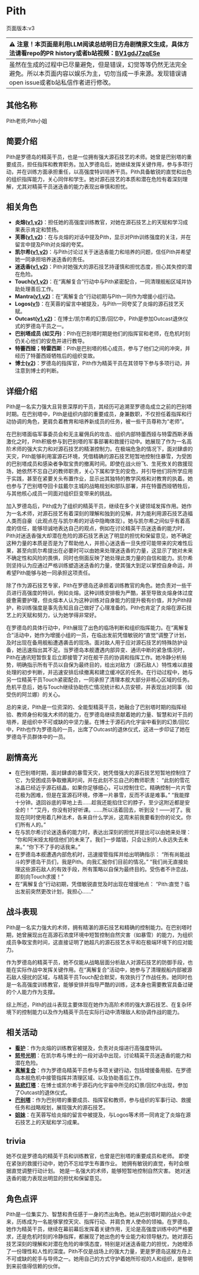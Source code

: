 # Pith
页面版本:v3
 

| :warning: 注意！本页面是利用LLM阅读总结明日方舟剧情原文生成，具体方法请看repo的PR history或者b站视频：[BV1gdJ7zqESe](https://www.bilibili.com/video/BV1gdJ7zqESe/)         |
|:----------------------------|
| 虽然在生成的过程中已尽量避免，但是错误，幻觉等等仍然无法完全避免。所以本页面内容以娱乐为主，切勿当成一手来源。发现错误请open issue或者b站私信作者进行修改。|



## 其他名称
Pith老师;Pith小姐
## 简要介绍
Pith是罗德岛的精英干员，也是一位拥有强大源石技艺的术师。她曾是巴别塔的重要成员，担任指挥和教育职务。加入罗德岛后，她继续发挥关键作用，参与多项行动，并在训练方面承担重任，以高强度特训培养干员。Pith具备敏锐的直觉和出色的组织指挥能力，关心同伴和学生。她对源石技艺的本质和潜在危险有着深刻理解，尤其对精英干员迷迭香的能力表现出审慎和担忧。
## 相关角色
-   **炎熔([v1](../chars/char_121_lava.md),[v2](char_121_lava.md))**：担任她的高强度训练教官，对她在源石技艺上的天赋和学习成果表示肯定和赞扬。
-   **芙蓉([v1](../chars/char_120_hibisc.md),[v2](char_120_hibisc.md))**：在与炎熔的对话中提及Pith，显示对Pith训练强度的关注，并在留言中提及Pith对炎熔的夸奖。
-   **凯尔希([v1](../chars/char_003_kalts.md),[v2](char_003_kalts.md))**：与Pith讨论过关于迷迭香能力和培养的问题，信任Pith并希望她一同承担培养迷迭香的责任。
-   **迷迭香([v1](../chars/char_391_rosmon.md),[v2](char_391_rosmon.md))**：Pith对她强大的源石技艺持谨慎和担忧态度，担心其失控的潜在危险。
-   **Touch([v1](../chars/char_613_acmedc.md),[v2](char_613_acmedc.md))**：在“离解复合”行动中与Pith紧密配合，一同清理舰船区域并协助处理善后工作。
-   **Mantra([v1](../chars/extended_char_Mantra.md),[v2](extended_char_Mantra.md))**：在“离解复合”行动初期与Pith一同作为增援小组行动。
-   **Logos([v1](../chars/extended_char_Logos.md))**：在芙蓉的留言中被提及，与Pith一同夸奖了炎熔的源石技艺天赋。
-   **Outcast([v1](../chars/extended_char_Outcast.md),[v2](extended_char_Outcast.md))**：在博士/凯尔希的幻景/回忆中，Pith是参加Outcast退休仪式的罗德岛干员之一。
-   **巴别塔成员 (如艾丹)**：Pith在巴别塔时期是他们的指挥官和老师，在危机时刻仍关心他们的安危并进行教导。
-   **特蕾西娅；特雷西斯**：Pith是巴别塔的核心成员，参与了他们之间的冲突，并经历了特蕾西娅牺牲后的组织变故。
-   **博士([v2](extended_char_bo_shi.md))**：罗德岛的指挥官，Pith作为精英干员在其领导下参与多项行动，并注意到博士的判断。
## 详细介绍
Pith是一名实力强大且背景深厚的干员，其经历可追溯至罗德岛成立之前的巴别塔时期。在巴别塔中，Pith是组织内部的重要成员，身兼数职，不仅担任着指挥和行动协调的角色，更肩负着教育和培养新成员的任务，被一些干员尊称为“老师”。

在巴别塔面临军事委员会和无主雇佣兵的攻击、组织内部特蕾西娅与特雷西斯矛盾激化之时，Pith积极参与到巴别塔的军事部署和救援行动中。她展现了作为一名高阶术师的强大实力和对源石技艺的精湛控制力。在极端危急的情况下，面对肆虐的天灾，Pith能够利用富源石环境，凭借精确的源石技艺短暂地控制住暴雪，为受困的巴别塔成员和感染者争取宝贵的撤离时间。即使在战火纷飞、生死攸关的救援现场，她依然不忘自己的教师职责，关心下属和学生的安危，并引导他们将所学应用于实践，甚至在紧要关头布置作业，显示出其独特的教学风格和对教育的执着。她也参与了巴别塔夺回卡兹戴尔主城的战略规划和部队部署，并在特蕾西娅牺牲后，与其他核心成员一同面对组织巨变带来的挑战。

加入罗德岛后，Pith成为了组织的精英干员，继续在多个关键领域发挥作用。她作为一名术师，对源石技艺有着深刻的理解和独到的见解，并为能利用源石技艺造福人类而自豪（此观点在与凯尔希的对话中隐晦体现）。她与凯尔希之间似乎有着高度的信任，能够坦诚地表达自己的观点，例如在讨论精英干员迷迭香的能力时，Pith对迷迭香强大却潜在危险的源石技艺表达了明显的担忧和保留意见，她不确定这种力量的本质是否是为了帮助他人，并担心迷迭香一旦失控可能带来的灾难性后果，甚至向凯尔希提出在必要时可以由她来处理迷迭香的力量，这显示了她对未来不确定性和风险的畏惧，同时也侧面反映了她处理此类力量的自信和能力。凯尔希则坚持认为应通过严格训练塑造迷迭香的力量，使其强大到足以掌控自身命运，并希望Pith能够与她一同承担这项责任。

除了作为源石技艺专家，Pith在罗德岛还承担着训练教官的角色。她负责对一些干员进行高强度的特训，例如炎熔。这种训练安排极为严酷，甚至导致炎熔身体过度疲惫需要护理，但炎熔本人认为这种训练对自身能力的提升极有价值，并为Pith辩护，称训练强度是事先告知且自己做好了心理准备的。Pith也肯定了炎熔在源石技艺上的天赋和努力，认为她学得非常好。

在罗德岛的具体行动中，Pith展现了出色的临场判断和组织指挥能力。在“离解复合”活动中，她作为增援小组的一员，在临出发前凭借敏锐的“直觉”调整了计划，及时出现在备用舰船遭遇袭击的现场。面对敌人用于应对源石技艺的特殊防护设备，她迅速指出其不足。当罗德岛本舰遭遇内部异变、通讯中断的紧急情况时，Pith在通讯短暂恢复后立即接管了对在舰干员的协调和指挥工作。她冷静分析局势，明确指示所有干员以自保为最终目的，给出对敌方（源石敌人）特性难以直接处理的初步判断，并迅速安排后续撤离和建立缓冲区的任务。在行动过程中，她与另一位精英干员Touch紧密配合，一同承担了清理本舰大部分非核心区域的任务。危机平息后，她与Touch继续协助伤亡情况统计和人员安顿，并表现出对同事（如受伤的阿兰娜）的关心。

总的来说，Pith是一位资深的、全能型精英干员，她融合了巴别塔时期的指挥经验、教师身份和强大术师的能力，在罗德岛继续贡献着她的力量、智慧和对干员的培养，是组织中不可或缺的中坚力量。在博士于源石内化宇宙中看到的幻景/回忆中，Pith也作为罗德岛的一员，出席了Outcast的退休仪式，这进一步印证了她在罗德岛干员群体中的一员。
## 剧情高光
- 在巴别塔时期，面对肆虐的暴雪天灾，她凭借强大的源石技艺短暂地控制住了它，为受困成员争取撤离时间，并在此刻不忘自己的教师职责：
  “此刻的雪花冰晶已经近乎源石结晶，如果你足够细心，可以控制住它。精确控制一片片雪花极为困难，但是在富源石环境，停滞一片暴雪，反而不该是难事。”
  “我能撑十分钟。退回谷底的草地上去......趁我还能掐住它的脖子，至少这附近都是安全的！”
  “艾丹，你没有好好听课。......所以活着回去，听到没！——对了。我现在同时使用着几种法术，各来自什么学派，这周末前我要看到你的论文。你们所有人的。”
- 在与凯尔希讨论迷迭香的能力时，表达出深刻的担忧并提出可以由她来处理：
  “你和阿米娅太相信他们的未来了。我们一步踏错，只会让别的人永远失去未来。”
  “你下不了手的话我来。”
- 在罗德岛本舰遭遇内部危机时，迅速接管指挥并给出明确指示：
  “所有尚能战斗的罗德岛干员们，我是Pith。向我汇报你们目前的情况。”
  “我们尚无直接处理这些源石敌人的有效手段，所有策略以自保为最终目的。受伤者不许恋战，即刻向Touch求援！”
- 在“离解复合”行动初期，凭借敏锐直觉及时出现在增援地点：
  “Pith:直觉？临出发前突然更改计划，我担心......”
## 战斗表现
Pith是一名实力强大的术师，拥有精湛的源石技艺和精确的控制能力。在巴别塔时期，她曾展现出在高源石浓度环境中短暂控制自然灾害（如暴雪）的能力，为组织成员争取宝贵时间，这直接证明了她超凡的源石技艺水平和在极端环境下的应对能力。

作为罗德岛的精英干员，她不仅能从战略层面分析敌人对源石技艺的防御手段，也能在实际作战中发挥关键作用。在“离解复合”活动中，她参与了清理舰船内部被源石敌人侵扰的区域，与精英干员Touch配合默契，有效执行了作战任务。她同时也是一名高强度训练教官，能够安排并指导严酷的训练，这本身也需要教官具备过硬的个人能力作为支撑。

综上所述，Pith的战斗表现主要体现在她作为高阶术师的强大源石技艺、在复杂环境下的控制能力以及作为精英干员在实际行动中清理敌人和协调作战的能力。
## 相关活动
-   **[看护](../stories/story_lava_set_2.md)**：作为炎熔的训练教官被提及，负责对炎熔进行高强度特训。
-   **[怒号光明](../stories/main_8.md)**：在凯尔希与博士的一段对话中出现，讨论精英干员迷迭香的能力和潜在危险。
-   **[离解复合](../stories/main_15.md)**：作为罗德岛精英干员参与多项关键行动，包括增援备用舰、在罗德岛本舰危机中接管指挥并清理区域、以及协助善后工作。
-   **[慈悲灯塔](../stories/main_14.md)**：在博士或凯尔希于源石内化宇宙中所见的幻景/回忆中出现，参加了Outcast的退休仪式。
-   **[巴别塔](../stories/act33side.md)**：作为巴别塔的重要成员、指挥官和教师，参与组织的军事行动、救援任务和战略规划，展现强大的源石技艺。
-   **[姐妹](../stories/story_lava_set_1.md)**：在芙蓉写给炎熔的留言中被提及，与Logos等术师一同肯定了炎熔在源石技艺上的天赋和学习成果。
## trivia
她不仅是罗德岛的精英干员和训练教官，也曾是巴别塔的重要成员和老师。
即使在紧张的救援行动中，她仍不忘给学生布置作业。
她拥有敏锐的直觉，有时会根据直觉调整行动计划。
她是一名强大的术师，能够短暂地控制自然灾害。
她对迷迭香的能力表现出明显的担忧和保留意见。
## 角色点评
Pith是一位集实力、智慧和责任感于一身的杰出角色。她从巴别塔时期的战火中走来，历练成为一名能够掌控天灾、指挥行动、并肩负育人使命的领袖。在罗德岛，她作为精英干员，继续在幕前幕后发挥着关键作用，无论是高强度训练中的严格要求，还是危机时刻的冷静指挥，都展现了她出色的专业能力和领导魅力。她对源石技艺深刻的理解和对潜在危险的审慎态度，特别是对迷迭香能力的担忧，为她增添了一份理性和人性的深度。Pith不仅是战场上的强大力量，更是罗德岛这艘方舟上不可或缺的舵手与导师之一。她用自己的方式守护着她所珍视的人和组织，是黎明到来前值得信赖的伙伴。